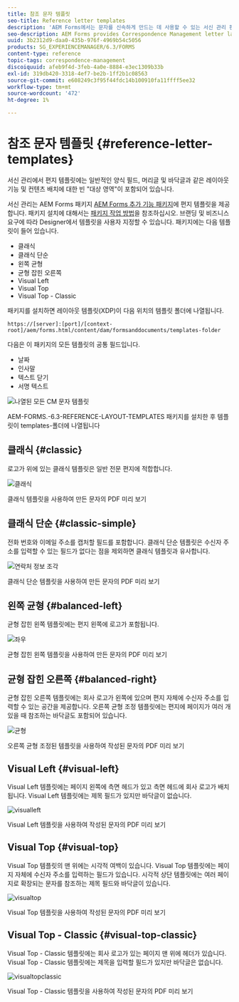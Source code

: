 ```yaml
---
title: 참조 문자 템플릿
seo-title: Reference letter templates
description: 'AEM Forms에서는 문자를 신속하게 만드는 데 사용할 수 있는 서신 관리 편지 레이아웃 템플릿을 제공합니다. '
seo-description: AEM Forms provides Correspondence Management letter layout templates that you can use to create letters quickly.
uuid: 3b2312d9-daa0-435b-976f-4969b54c5056
products: SG_EXPERIENCEMANAGER/6.3/FORMS
content-type: reference
topic-tags: correspondence-management
discoiquuid: afeb9f4d-3feb-4a0e-8884-e3ec1309b33b
exl-id: 319db420-3318-4ef7-be2b-1ff2b1c08563
source-git-commit: e608249c3f95f44fdc14b100910fa11ffff5ee32
workflow-type: tm+mt
source-wordcount: '472'
ht-degree: 1%

---
```


# 참조 문자 템플릿 {#reference-letter-templates}

서신 관리에서 편지 템플릿에는 일반적인 양식 필드, 머리글 및 바닥글과 같은 레이아웃 기능 및 컨텐츠 배치에 대한 빈 &quot;대상 영역&quot;이 포함되어 있습니다.

서신 관리는 AEM Forms 패키지 [AEM Forms 추가 기능 패키지](https://experienceleague.adobe.com/docs/experience-manager-release-information/aem-release-updates/forms-updates/aem-forms-releases.html)에 편지 템플릿을 제공합니다. 패키지 설치에 대해서는 [패키지 작업 방법](/help/sites-administering/package-manager.md)을 참조하십시오. 브랜딩 및 비즈니스 요구에 따라 Designer에서 템플릿을 사용자 지정할 수 있습니다. 패키지에는 다음 템플릿이 들어 있습니다.

* 클래식
* 클래식 단순
* 왼쪽 균형
* 균형 잡힌 오른쪽
* Visual Left
* Visual Top
* Visual Top - Classic

패키지를 설치하면 레이아웃 템플릿(XDP)이 다음 위치의 템플릿 폴더에 나열됩니다.

`https://[server]:[port]/[context-root]/aem/forms.html/content/dam/formsanddocuments/templates-folder`

다음은 이 패키지의 모든 템플릿의 공통 필드입니다.

* 날짜
* 인사말
* 텍스트 닫기
* 서명 텍스트

![나열된 모든 CM 문자 템플릿](assets/templatescorrespondence.png)

AEM-FORMS.-6.3-REFERENCE-LAYOUT-TEMPLATES 패키지를 설치한 후 템플릿이 templates-폴더에 나열됩니다

## 클래식 {#classic}

로고가 위에 있는 클래식 템플릿은 일반 전문 편지에 적합합니다.

![클래식](assets/classic.png)

클래식 템플릿을 사용하여 만든 문자의 PDF 미리 보기

## 클래식 단순 {#classic-simple}

전화 번호와 이메일 주소를 캡처할 필드를 포함합니다. 클래식 단순 템플릿은 수신자 주소를 입력할 수 있는 필드가 없다는 점을 제외하면 클래식 템플릿과 유사합니다.

![연락처 정보 조각](assets/classicsimple.png)

클래식 단순 템플릿을 사용하여 만든 문자의 PDF 미리 보기

## 왼쪽 균형 {#balanced-left}

균형 잡힌 왼쪽 템플릿에는 편지 왼쪽에 로고가 포함됩니다.

![좌우](assets/balancedleft.png)

균형 잡힌 왼쪽 템플릿을 사용하여 만든 문자의 PDF 미리 보기

## 균형 잡힌 오른쪽 {#balanced-right}

균형 잡힌 오른쪽 템플릿에는 회사 로고가 왼쪽에 있으며 편지 자체에 수신자 주소를 입력할 수 있는 공간을 제공합니다. 오른쪽 균형 조정 템플릿에는 편지에 페이지가 여러 개 있을 때 참조하는 바닥글도 포함되어 있습니다.

![균형](assets/balancedright.png)

오른쪽 균형 조정된 템플릿을 사용하여 작성된 문자의 PDF 미리 보기

## Visual Left {#visual-left}

Visual Left 템플릿에는 페이지 왼쪽에 측면 헤드가 있고 측면 헤드에 회사 로고가 배치됩니다. Visual Left 템플릿에는 제목 필드가 있지만 바닥글이 없습니다.

![visualleft](assets/visualleft.png)

Visual Left 템플릿을 사용하여 작성된 문자의 PDF 미리 보기

## Visual Top {#visual-top}

Visual Top 템플릿의 맨 위에는 시각적 여백이 있습니다. Visual Top 템플릿에는 페이지 자체에 수신자 주소를 입력하는 필드가 있습니다. 시각적 상단 템플릿에는 여러 페이지로 확장되는 문자를 참조하는 제목 필드와 바닥글이 있습니다.

![visualtop](assets/visualtop.png)

Visual Top 템플릿을 사용하여 작성된 문자의 PDF 미리 보기

## Visual Top - Classic {#visual-top-classic}

Visual Top - Classic 템플릿에는 회사 로고가 있는 페이지 맨 위에 헤더가 있습니다. Visual Top - Classic 템플릿에는 제목을 입력할 필드가 있지만 바닥글은 없습니다.

![visualtopclassic](assets/visualtopclassic.png)

Visual Top - Classic 템플릿을 사용하여 작성된 문자의 PDF 미리 보기

